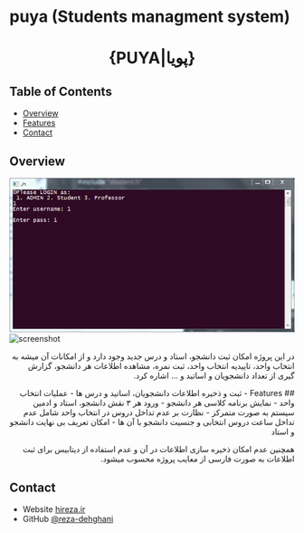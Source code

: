 # puya (Students managment system) 

<h1 align="center">{PUYA|پویا}</h1>

<!-- TABLE OF CONTENTS -->

## Table of Contents

- [Overview](#overview)
- [Features](#features)
- [Contact](#contact)
<!-- OVERVIEW -->

## Overview

![screenshot](https://raw.githubusercontent.com/reza-dehghani/puya/main/preview.PNG)
![screenshot](https://raw.githubusercontent.com/reza-dehghani/puya/main/preview.gif)

<div dir="rtl">

در این پروژه امکان ثبت دانشجو، استاد و درس جدید وجود دارد و از امکانات آن میشه به انتخاب واحد، تاییدیه انتخاب واحد، ثبت نمره، مشاهده اطلاعات هر دانشجو، گزارش گیری از تعداد دانشجویان و اساتید و ... اشاره کرد.
</div>
  
<div dir="rtl">
## Features
- ثبت و ذخیره اطلاعات دانشجویان، اساتید و درس ها
- عملیات انتخاب واحد
- نمایش برنامه کلاسی هر دانشجو
- ورود هر ۳ نقش دانشجو، استاد و ادمین سیستم به صورت متمرکز
- نظارت بر عدم تداخل دروس در انتخاب واحد شامل عدم تداخل ساعت دروس انتخابی و جنسیت دانشجو با آن ها
- امکان تعریف بی نهایت دانشجو و استاد

همچنین عدم امکان ذخیره سازی اطلاعات در آن و عدم استفاده از دیتابیس برای ثبت اطلاعات به صورت فارسی از معایب پروژه محسوب میشود.
  </div>

## Contact

- Website [hireza.ir](https://hireza.ir)
- GitHub [@reza-dehghani](https://github.com/reza-dehghani)
